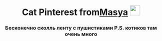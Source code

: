 <h1 align="center">Cat Pinterest from<a href="https://t.me/Nedoeastetic" target="_blank">Masya</a> 
<img src="https://github.com/blackcater/blackcater/raw/main/images/Hi.gif" height="32"/></h1>
<h3 align="center">Бесконечно сколль ленту с пушистиками P.S. котиков там очень много</h3>
 
 
